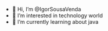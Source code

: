 - 👋 Hi, I’m @IgorSousaVenda
- 👀 I’m interested in technology world
- 🌱 I’m currently learning about java

<!---
IgorSousaVenda/IgorSousaVenda is a ✨ special ✨ repository because its `README.md` (this file) appears on your GitHub profile.
You can click the Preview link to take a look at your changes.
--->
